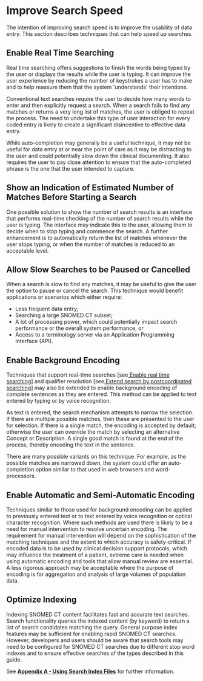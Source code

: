 # Improve Search Speed

The intention of improving search speed is to improve the usability of data entry. This section describes techniques that can help speed up searches.

## Enable Real Time Searching

Real time searching offers suggestions to finish the words being typed by the user or displays the results while the user is typing. It can improve the user experience by reducing the number of keystrokes a user has to make and to help reassure them that the system 'understands' their intentions.

Conventional text searches require the user to decide how many words to enter and then explicitly request a search. When a search fails to find any matches or returns a very long list of matches, the user is obliged to repeat the process. The need to undertake this type of user interaction for every coded entry is likely to create a significant disincentive to effective data entry.

While auto-completion may generally be a useful technique, it may not be useful for data entry at or near the point of care as it may be distracting to the user and could potentially slow down the clinical documenting. It also requires the user to pay close attention to ensure that the auto-completed phrase is the one that the user intended to capture.

## Show an Indication of Estimated Number of Matches Before Starting a Search

One possible solution to show the number of search results is an interface that performs real-time checking of the number of search results while the user is typing. The interface may indicate this to the user, allowing them to decide when to stop typing and commence the search. A further enhancement is to automatically return the list of matches whenever the user stops typing, or when the number of matches is reduced to an acceptable level.

## Allow Slow Searches to be Paused or Cancelled

When a search is slow to find any matches, it may be useful to give the user the option to pause or cancel the search. This technique would benefit applications or scenarios which either require:

* Less frequent data entry;
* Searching a large SNOMED CT subset;
* A lot of processing power, which could potentially impact search performance or the overall system performance, or
* Access to a terminology server via an Application Programming Interface (API).

## Enable Background Encoding

Techniques that support real-time searches \[see[ Enable real time searching](4.5-improve-search-speed.md#enable-real-time-searching)] and qualifier resolution \[see[ Extend search by postcoordinated searching](4.3-extended-searches.md#extend-search-by-postcoordinated-searching)] may also be extended to enable background encoding of complete sentences as they are entered. This method can be applied to text entered by typing or by voice recognition.

As text is entered, the search mechanism attempts to narrow the selection. If there are multiple possible matches, then these are presented to the user for selection. If there is a single match, the encoding is accepted by default; otherwise the user can override the match by selecting an alternative Concept or Description. A single good match is found at the end of the process, thereby encoding the text in the sentence.

There are many possible variants on this technique. For example, as the possible matches are narrowed down, the system could offer an auto-completion option similar to that used in web browsers and word-processors.

## Enable Automatic and Semi-Automatic Encoding

Techniques similar to those used for background encoding can be applied to previously entered text or to text entered by voice recognition or optical character recognition. Where such methods are used there is likely to be a need for manual intervention to resolve uncertain encoding. The requirement for manual intervention will depend on the sophistication of the matching techniques and the extent to which accuracy is safety-critical. If encoded data is to be used by clinical decision support protocols, which may influence the treatment of a patient, extreme care is needed when using automatic encoding and tools that allow manual review are essential. A less rigorous approach may be acceptable where the purpose of encoding is for aggregation and analysis of large volumes of population data.

## Optimize Indexing

Indexing SNOMED CT content facilitates fast and accurate text searches. Search functionality queries the indexed content (by keyword) to return a list of search candidates matching the query. General purpose index features may be sufficient for enabling rapid SNOMED CT searches. However, developers and users should be aware that search tools may need to be configured for SNOMED CT searches due to different stop word indexes and to ensure effective searches of the types described in this guide.

See [**Appendix A - Using Search Index Files**](../appendix/appendix-a-using-search-index-files.md) for further information.
